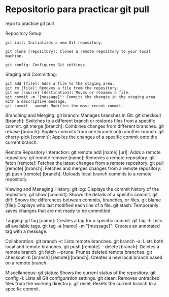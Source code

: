# Repositorio para practicar git pull
repo to practice git pull

<!-- Adding GIT commands. -->
Repository Setup:

    git init: Initializes a new Git repository.
    
    git clone [repository]: Clones a remote repository to your local machine.
    
    git config: Configures Git settings.

Staging and Committing:

    git add [file]: Adds a file to the staging area.
    git rm [file]: Removes a file from the repository.
    git mv [source] [destination]: Moves or renames a file.
    git commit -m "[message]": Commits the changes in the staging area with a descriptive message.
    git commit --amend: Modifies the most recent commit.

Branching and Merging:
    git branch: Manages branches in Git.
    git checkout [branch]: Switches to a different branch or restores files from a specific commit.
    git merge [branch]: Combines changes from different branches.
    git rebase [branch]: Applies commits from one branch onto another branch.
    git cherry-pick [commit]: Applies the changes of a specific commit onto the current branch.

Remote Repository Interaction:
    git remote add [name] [url]: Adds a remote repository.
    git remote remove [name]: Removes a remote repository.
    git fetch [remote]: Fetches the latest changes from a remote repository.
    git pull [remote] [branch]: Fetches and merges changes from a remote repository.
    git push [remote] [branch]: Uploads local branch commits to a remote repository.

Viewing and Managing History:
    git log: Displays the commit history of the repository.
    git show [commit]: Shows the details of a specific commit.
    git diff: Shows the differences between commits, branches, or files.
    git blame [file]: Displays who last modified each line of a file.
    git stash: Temporarily saves changes that are not ready to be committed.

Tagging:
    git tag [name]: Creates a tag for a specific commit.
    git tag -l: Lists all available tags.
    git tag -a [name] -m "[message]": Creates an annotated tag with a message.

Collaboration:
    git branch -r: Lists remote branches.
    git branch -a: Lists both local and remote branches.
    git push [remote] --delete [branch]: Deletes a remote branch.
    git fetch --prune: Prunes deleted remote branches.
    git checkout -b [branch] [remote]/[branch]: Creates a new local branch based on a remote branch.

Miscellaneous:
    git status: Shows the current status of the repository.
    git config -l: Lists all Git configuration settings.
    git clean: Removes untracked files from the working directory.
    git reset: Resets the current branch to a specific commit.
